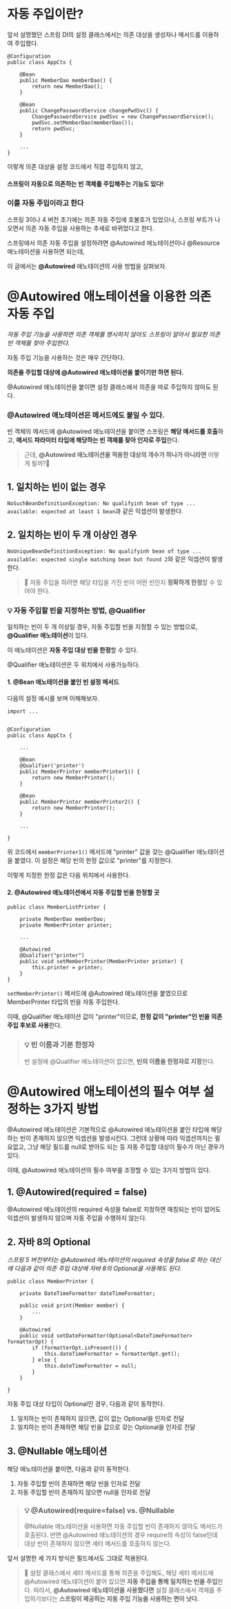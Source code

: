 # 자동 주입이란?
앞서 설명했던 스프링 DI의 설정 클래스에서는 의존 대상을 생성자나 메서드를 이용하여 주입했다.


```
@Configuration
public class AppCtx {

    @Bean
    public MemberDao memberDao() {
    	return new MemberDao();
    }
    
    @Bean
    public ChangePasswordService changePwdSvc() {
    	ChangePasswordService pwdSvc = new ChangePasswordService();
        pwdSvc.setMemberDao(memberDao());
        return pwdSvc;
    }
    
    ...
}
```
이렇게 의존 대상을 설정 코드에서 직접 주입하지 않고,

#### 스프링이 자동으로 의존하는 빈 객체를 주입해주는 기능도 있다!
### 이를 자동 주입이라고 한다

스프링 3이나 4 버전 초기에는 의존 자동 주입에 호불호가 있었으나, 스프링 부트가 나오면서 의존 자동 주입을 사용하는 추세로 바뀌었다고 한다.

스프링에서 의존 자동 주입을 설정하려면 @Autowired 애노테이션이나 @Resource 애노테이션을 사용하면 되는데, 

이 글에서는 **@Autowired** 애노테이션의 사용 방법을 살펴보자.

# @Autowired 애노테이션을 이용한 의존 자동 주입
_자동 주입 기능을 사용하면 의존 객체를 명시하지 않아도 스프링이 알아서 필요한 의존 빈 객체를 찾아 주입한다._

자동 주입 기능을 사용하는 것은 매우 간단하다. 

**의존을 주입할 대상에 @Autowired 애노테이션을 붙이기만 하면 된다.**

@Autowired 애노테이션을 붙이면 설정 클래스에서 의존을 따로 주입하지 않아도 된다.

### @Autowired 애노테이션은 메서드에도 붙일 수 있다.

빈 객체의 메서드에 @Autowired 애노테이션을 붙이면 
스프링은 **해당 메서드를 호출**하고, **메서드 파라미터 타입에 해당하는 빈 객체를 찾아 인자로 주입**한다.

> 근데, **@Autowired 애노테이션을 적용한 대상의 개수가 하나가 아니라면** 어떻게 될까?🤔

## 1. 일치하는 빈이 없는 경우
```NoSuchBeanDefinitionException: No qualifyinh bean of type ... available: expected at least 1 bean```과 같은 익셉션이 발생한다.
## 2. 일치하는 빈이 두 개 이상인 경우
```NoUniqueBeanDefinitionException: No qualifyinh bean of type ... available: expected single matching bean but found 2```와 같은 익셉션이 발생한다.

> 📌 자동 주입을 하려면 해당 타입을 가진 빈이 어떤 빈인지 **정확하게 한정**할 수 있어야 한다.

### 💡 자동 주입할 빈을 지정하는 방법, @Qualifier

일치하는 빈이 두 개 이상일 경우, 자동 주입할 빈을 지정할 수 있는 방법으로, **@Qualifier 애노테이션**이 있다. 

이 애노테이션은 **자동 주입 대상 빈을 한정**할 수 있다.

@Qualifier 애노테이션은 두 위치에서 사용가능하다.

#### 1. @Bean 애노테이션을 붙인 빈 설정 메서드
다음의 설정 예시를 보며 이해해보자.
```
import ...


@Configuration
public class AppCtx {
	
    ...
    
    @Bean
    @Qualifier('printer')
    public MemberPrinter memberPrinter1() {
    	return new MemberPrinter();
    }
    
    @Bean
    public MemberPrinter memberPrinter2() {
    	return new MemberPrinter();
    }
    
    ...
    
}
```
위 코드에서 ```memberPrinter1()``` 메서드에 "printer" 값을 갖는 @Qualifier 애노테이션을 붙였다. 이 설정은 해당 빈의 한정 값으로 "printer"를 지정한다.

이렇게 지정한 한정 값은 다음 위치에서 사용한다. 
#### 2. @Autowired 애노테이션에서 자동 주입할 빈을 한정할 곳

```
public class MemberListPrinter {
	
    private MemberDao memberDao;
    private MemberPrinter printer;
    
    ...
    
    @Autowired
    @Qualifier("printer")
    public void setMemberPrinter(MemberPrinter printer) {
    	this.printer = printer;
    }
}
```
```setMemberPrinter()``` 메서드에 @Autowired 애노테이션을 붙였으므로 MemberPrinter 타입의 빈을 자동 주입한다. 

이때, @Qualifier 애노테이션 값이 "printer"이므로,
**한정 값이 "printer"인 빈을 의존 주입 후보로 사용**한다.

> ### 💡 빈 이름과 기본 한정자
> 빈 설정에 @Qualifier 애노테이션이 없으면, **빈의 이름을 한정자로 지정**한다.


# @Autowired 애노테이션의 필수 여부 설정하는 3가지 방법

@Autowired 애노테이션은 기본적으로 @Autowired 애노테이션을 붙인 타입에 해당하는 빈이 존재하지 않으면 익셉션을 발생시킨다. 그런데 상황에 따라 익셉션까지는 필요없고, 그냥 해당 필드를 null로 받아도 되는 등 자동 주입할 대상이 필수가 아닌 경우가 있다. 

이때, @Autowired 애노테이션의 필수 여부를 조정할 수 있는 3가지 방법이 있다.
## 1. @Autowired(required = false)
@Autowired 애노테이션의 required 속성을 false로 지정하면 매칭되는 빈이 없어도 익셉션이 발생하지 않으며 자동 주입을 수행하지 않는다. 

## 2. 자바 8의 Optional

_스프링 5 버전부터는 @Autowired 애노테이션의 required 속성을 false로 하는 대신에 다음과 같이 의존 주입 대상에 자바 8의 Optional을 사용해도 된다._

```
public class MemberPrinter {
	
    private DateTimeFormatter dateTimeFormatter;
    
    public void print(Member member) {
    	...
    }
    
    @Autowired
    public void setDateFormatter(Optional<DateTimeFormatter> formatterOpt) {
    	if (formatterOpt.isPresent()) {
        	this.dateTimeFormatter = formatterOpt.get();
        } else {
        	this.dateTimeFormatter = null;
        }
    }
    
}
```

자동 주입 대상 타입이 Optional인 경우, 다음과 같이 동작한다.

1. 일치하는 빈이 존재하지 않으면, 값이 없는 Optional을 인자로 전달
2. 일치하는 빈이 존재하면 해당 빈을 값으로 갖는 Optional을 인자로 전달
## 3. @Nullable 애노테이션

해당 애노테이션을 붙이면, 다음과 같이 동작한다.

1. 자동 주입할 빈이 존재하면 해당 빈을 인자로 전달
2. 자동 주입할 빈이 존재하지 않으면 null을 인자로 전달

> ### 💡 @Autowired(require=false) vs. @Nullable
> @Nullable 애노테이션을 사용하면 자동 주입할 빈이 존재하지 않아도 메서드가 호출된다. 반면 @Autowired 애노테이션의 경우 require의 속성이 false인데 대상 빈이 존재하지 않으면 세터 메서드를 호출하지 않는다.

앞서 설명한 세 가지 방식은 필드에서도 그대로 적용된다.

> 📌 설정 클래스에서 세터 메서드를 통해 의존을 주입해도, 해당 세터 메서드에 @Autowired 애노테이션이 붙어 있으면 **자동 주입을 통해 일치하는 빈을 주입**한다. 
따라서, **@Autowired 애노테이션을 사용했다면** 설정 클래스에서 객체를 주입하기보다는 **스프링이 제공하는 자동 주입 기능을 사용하는 편이 낫다.**



